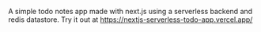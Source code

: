 A simple todo notes app made with next.js using a serverless backend and redis datastore. Try it out at https://nextjs-serverless-todo-app.vercel.app/
